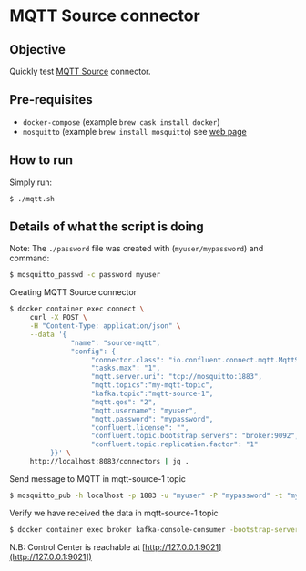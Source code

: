 # MQTT Source connector

## Objective

Quickly test [MQTT Source](https://docs.confluent.io/current/connect/kafka-connect-mqtt/mqtt-source-connector/mqtt_source_connector_quickstart.html#example-configure-mqtt-source-connector-for-eclipse-mosquitto-broker) connector.

## Pre-requisites

* `docker-compose` (example `brew cask install docker`)
* `mosquitto` (example `brew install mosquitto`) see [web page](https://mosquitto.org/download/)

## How to run

Simply run:

```
$ ./mqtt.sh
```

## Details of what the script is doing

Note: The `./password` file was created with (`myuser/mypassword`) and command:

```bash
$ mosquitto_passwd -c password myuser
```

Creating MQTT Source connector

```bash
$ docker container exec connect \
     curl -X POST \
     -H "Content-Type: application/json" \
     --data '{
               "name": "source-mqtt",
               "config": {
                    "connector.class": "io.confluent.connect.mqtt.MqttSourceConnector",
                    "tasks.max": "1",
                    "mqtt.server.uri": "tcp://mosquitto:1883",
                    "mqtt.topics":"my-mqtt-topic",
                    "kafka.topic":"mqtt-source-1",
                    "mqtt.qos": "2",
                    "mqtt.username": "myuser",
                    "mqtt.password": "mypassword",
                    "confluent.license": "",
                    "confluent.topic.bootstrap.servers": "broker:9092",
                    "confluent.topic.replication.factor": "1"
          }}' \
     http://localhost:8083/connectors | jq .
```



Send message to MQTT in mqtt-source-1 topic

```bash
$ mosquitto_pub -h localhost -p 1883 -u "myuser" -P "mypassword" -t "my-mqtt-topic" -m "sample-msg-1"
```

Verify we have received the data in mqtt-source-1 topic

```bash
$ docker container exec broker kafka-console-consumer -bootstrap-server broker:9092 --topic mqtt-source-1 --from-beginning --max-messages 1
```

N.B: Control Center is reachable at [http://127.0.0.1:9021](http://127.0.0.1:9021])
